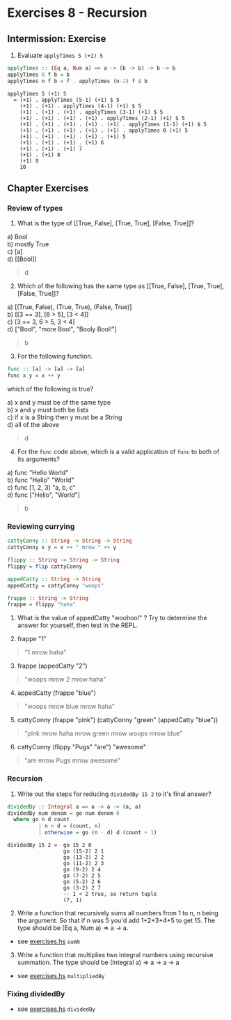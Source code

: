 # Exercises 8 - Recursion

## Intermission: Exercise

1. Evaluate `applyTimes 5 (+1) 5`

  ```haskell
  applyTimes :: (Eq a, Num a) => a -> (b -> b) -> b -> b
  applyTimes 0 f b = b
  applyTimes n f b = f . applyTimes (n-1) f $ b
  ```

  ```
  applyTimes 5 (+1) 5
    = (+1) . applyTimes (5-1) (+1) $ 5
      (+1) . (+1) . applyTimes (4-1) (+1) $ 5
      (+1) . (+1) . (+1) . applyTimes (3-1) (+1) $ 5        
      (+1) . (+1) . (+1) . (+1) . applyTimes (2-1) (+1) $ 5        
      (+1) . (+1) . (+1) . (+1) . (+1) . applyTimes (1-1) (+1) $ 5
      (+1) . (+1) . (+1) . (+1) . (+1) . applyTimes 0 (+1) 5
      (+1) . (+1) . (+1) . (+1) . (+1) 5
      (+1) . (+1) . (+1) . (+1) 6
      (+1) . (+1) . (+1) 7
      (+1) . (+1) 8
      (+1) 9
      10
  ```

## Chapter Exercises

### Review of types

1. What is the type of [[True, False], [True, True], [False, True]]?

  a) Bool  
  b) mostly True  
  c) [a]  
  d) [[Bool]]  

  > d

2. Which of the following has the same type as [[True, False], [True, True], [False, True]]?

  a) [(True, False), (True, True), (False, True)]  
  b) [[3 == 3], [6 > 5], [3 < 4]]  
  c) [3 == 3, 6 > 5, 3 < 4]  
  d) ["Bool", "more Bool", "Booly Bool!"]

  > b

3. For the following function.

  ```haskell
  func :: [a] -> [a] -> [a]
  func x y = x ++ y
  ```

  which of the following is true?

  a) x and y must be of the same type  
  b) x and y must both be lists  
  c) if x is a String then y must be a String  
  d) all of the above

  > d

4. For the `func` code above, which is a valid application of
`func` to both of its arguments?

  a) func "Hello World"  
  b) func "Hello" "World"  
  c) func [1, 2, 3] "a, b, c"  
  d) func ["Hello", "World"]

  > b

### Reviewing currying

```haskell
cattyConny :: String -> String -> String
cattyConny x y = x ++ " mrow " ++ y

flippy :: String -> String -> String
flippy = flip cattyConny

appedCatty :: String -> String
appedCatty = cattyConny "woops"

frappe :: String -> String
frappe = flippy "haha"
```

1. What is the value of appedCatty "woohoo!" ? Try to determine
the answer for yourself, then test in the REPL.

2. frappe "1"

  > "1 mrow haha"

3. frappe (appedCatty "2")

  > "woops mrow 2 mrow haha"

4. appedCatty (frappe "blue")

  > "woops mrow blue mrow haha"

5. cattyConny (frappe "pink") (cattyConny "green" (appedCatty "blue"))

  > "pink mrow haha mrow green mrow woops mrow blue"

6. cattyConny (flippy "Pugs" "are") "awesome"

  > "are mrow Pugs mrow awesome"

### Recursion

1. Write out the steps for reducing `dividedBy 15 2` to it's final answer?

  ```haskell
  dividedBy :: Integral a => a -> a -> (a, a)
  dividedBy num denom = go num denom 0
    where go n d count
            | n < d = (count, n)
            | otherwise = go (n - d) d (count + 1)
  ```

  ```
  dividedBy 15 2 =  go 15 2 0
                    go (15-2) 2 1
                    go (13-2) 2 2
                    go (11-2) 2 3
                    go (9-2) 2 4
                    go (7-2) 2 5
                    go (5-2) 2 6
                    go (3-2) 2 7
                    -- 1 < 2 true, so return tuple
                    (7, 1)
  ```

2. Write a function that recursively sums all numbers from 1 to n, n being
the argument. So that if n was 5 you'd add 1+2+3+4+5 to get 15. The type
should be (Eq a, Num a) => a -> a.

  - see [exercises.hs](./exercises.hs) `sumN`

3. Write a function that multiplies two integral numbers using recursive
summation. The type should be (Integral a) => a -> a -> a

  - see [exercises.hs](./exercises.hs) `multipliedBy`

### Fixing dividedBy

  - see [exercises.hs](./exercises.hs) `dividedBy`
